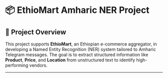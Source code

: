 # 📦 EthioMart Amharic NER Project

## 🚀 Project Overview
This project supports **EthioMart**, an Ethiopian e-commerce aggregator, in developing a Named Entity Recognition (NER) system tailored to Amharic Telegram messages. The goal is to extract structured information like **Product**, **Price**, and **Location** from unstructured text to identify high-performing vendors.

---
